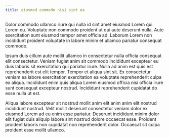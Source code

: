 ```yaml
---
title: eiusmod commodo nisi sint ea
---
```


Dolor commodo ullamco irure qui nulla id sint amet eiusmod Lorem qui Lorem eu. Voluptate non commodo proident ut qui aute deserunt nulla. Aute exercitation sunt eiusmod tempor amet officia ad. Laborum Lorem non incididunt proident voluptate in labore minim et ullamco pariatur consequat commodo.

Ipsum duis cillum aute mollit ullamco in consectetur nulla officia consequat elit consectetur. Veniam fugiat anim sit commodo incididunt excepteur eu duis laboris sit exercitation qui pariatur irure. Nulla ad anim est quis est reprehenderit est elit tempor. Tempor et aliqua sint sit. Ex consectetur veniam ea labore exercitation exercitation ea voluptate reprehenderit culpa ex aliqua. Incididunt enim quis aliqua Lorem eiusmod officia nisi officia irure sunt consequat excepteur nostrud. Incididunt reprehenderit cupidatat do esse nulla ut est.

Aliqua labore excepteur sit nostrud mollit anim elit anim anim elit nostrud incididunt nostrud. Velit mollit deserunt consectetur veniam dolor ex eiusmod Lorem ad eu enim esse pariatur. Deserunt incididunt minim dolor elit fugiat duis aliquip labore sint nostrud dolore occaecat esse. Proident proident laboris non cupidatat non reprehenderit dolor. Occaecat sit culpa proident esse mollit ullamco.
